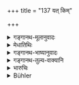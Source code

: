 +++
title = "137 यत् किम्"

+++

<details><summary>गङ्गानथ-मूलानुवादः</summary>

The King shall make the other people living by business p ay during the year something under the name of “tax”.—(137)
</details>

<details><summary>मेधातिथिः</summary>

कृषिधनप्रयोगक्रयविक्रयादिव्यवहारेण **जीवन्तं पृथग्जनं** ब्राह्मणाच् छ्रोत्रियाद् अन्यं **करं दापयेत्** । करसंज्ञा संजाता अस्य **करसंज्ञितम्** ॥ ७.१३७ ॥
</details>

<details><summary>गङ्गानथ-भाष्यानुवादः</summary>

‘*Living by* *business*’—such as agriculture, money-lending, buying and selling and so forth.

‘*Other people*’—than the Brāhmaṇa-Śrotriya.

‘*Make them pay tax*’.—‘*under the name of tax*’—*i.e*., which bears the name of ‘tax’.—(137)
</details>

<details><summary>गङ्गानथ-तुल्य-वाक्यानि</summary>

*Vaśiṣṭha* (19.26-27).—‘No taxes shall he paid on the usufruct, of
rivers, dry grass, forests, places of combustion and mountains;—or,
those who derive subsistence from these may pay something.’
</details>

<details><summary>भारुचिः</summary>

ब्राह्मणाद् अन्यः **पृथग्जनः** । स्वल्पेनापि व्यवहारेण जीवन् दापयितव्यः करः ॥ ७.१३७ ॥
</details>

<details><summary>Bühler</summary>

137	Let the king make the common inhabitants of his realm who live by traffic, pay annually some trifle, which is called a tax.
</details>
